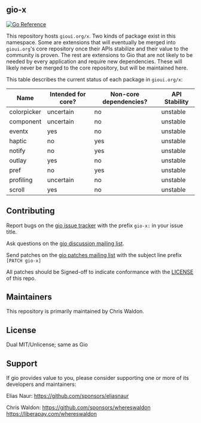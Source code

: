 ## gio-x

[![Go Reference](https://pkg.go.dev/badge/gioui.org/x.svg)](https://pkg.go.dev/gioui.org/x)

This repository hosts `gioui.org/x`. Two kinds of package exist in this namespace. Some are extensions that will eventually be merged into `gioui.org`'s core repository once their APIs stabilize and their value to the community is proven. The rest are extensions to Gio that are not likely to be needed by every application and require new dependencies. These will likely never be merged to the core repository, but will be maintained here.

This table describes the current status of each package in `gioui.org/x`:

| Name        | Intended for core? | Non-core dependencies? | API Stability |
| ---         | ---                | ---                    | ---           |
| colorpicker | uncertain          | no                     | unstable      |
| component   | uncertain          | no                     | unstable      |
| eventx      | yes                | no                     | unstable      |
| haptic      | no                 | yes                    | unstable      |
| notify      | no                 | yes                    | unstable      |
| outlay      | yes                | no                     | unstable      |
| pref        | no                 | yes                    | unstable      |
| profiling   | uncertain          | no                     | unstable      |
| scroll      | yes                | no                     | unstable      |

## Contributing

Report bugs on the [gio issue tracker]() with the prefix `gio-x:` in your issue title.

Ask questions on the [gio discussion mailing list]().

Send patches on the [gio patches mailing list]() with the subject line prefix `[PATCH gio-x]`

All patches should be Signed-off to indicate conformance with the [LICENSE](https://git.sr.ht/~whereswaldon/gio-incoming/tree/main/LICENSE) of this repo.

## Maintainers

This repository is primarily maintained by Chris Waldon.

## License

Dual MIT/Unlicense; same as Gio

## Support

If gio provides value to you, please consider supporting one or more of its developers and maintainers:

Elias Naur:
https://github.com/sponsors/eliasnaur

Chris Waldon:
https://github.com/sponsors/whereswaldon
https://liberapay.com/whereswaldon
